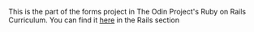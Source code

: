 This is the part of the forms project in The Odin Project's Ruby on Rails Curriculum. You can find it [here](https://www.theodinproject.com/courses/ruby-on-rails/lessons/form-basics?ref=lnav) in the Rails section
